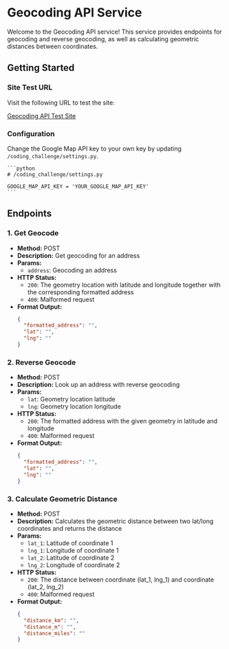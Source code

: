 # Geocoding API Service

Welcome to the Geocoding API service! This service provides endpoints for geocoding and reverse geocoding, as well as calculating geometric distances between coordinates.

## Getting Started

### Site Test URL

Visit the following URL to test the site:

[Geocoding API Test Site](http://149.28.86.112:8000/)

### Configuration

Change the Google Map API key to your own key by updating `/coding_challenge/settings.py`.

    ```python
    # /coding_challenge/settings.py
    
    GOOGLE_MAP_API_KEY = 'YOUR_GOOGLE_MAP_API_KEY'
    ```

## Endpoints

### 1. Get Geocode

- **Method:** POST
- **Description:** Get geocoding for an address
- **Params:**
  - `address`: Geocoding an address
- **HTTP Status:**
  - `200`: The geometry location with latitude and longitude together with the corresponding formatted address
  - `400`: Malformed request
- **Format Output:**
  ```json
  {
    "formatted_address": "",
    "lat": "",
    "lng": ""
  }

### 2. Reverse Geocode

- **Method:** POST
- **Description:** Look up an address with reverse geocoding
- **Params:**
  - `lat`: Geometry location latitude
  - `lng`: Geometry location longitude
- **HTTP Status:**
  - `200`: The formatted address with the given geometry in latitude and longitude
  - `400`: Malformed request
- **Format Output:**
  ```json
  {
    "formatted_address": "",
    "lat": "",
    "lng": ""
  }

### 3. Calculate Geometric Distance

- **Method:** POST
- **Description:** Calculates the geometric distance between two lat/long coordinates and returns the distance
- **Params:**
  - `lat_1`: Latitude of coordinate 1
  - `lng_1`: Longitude of coordinate 1
  - `lat_2`: Latitude of coordinate 2
  - `lng_2`: Longitude of coordinate 2
- **HTTP Status:**
  - `200`: The distance between coordinate (lat_1, lng_1) and coordinate (lat_2, lng_2)
  - `400`: Malformed request
- **Format Output:**
  ```json
  {
    "distance_km": "",
    "distance_m": "",
    "distance_miles": ""
  }
